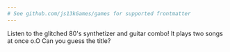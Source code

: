 ```yaml
---
# See github.com/js13kGames/games for supported frontmatter
---
```

Listen to the glitched 80's synthetizer and guitar combo! It plays two songs at once o.O
Can you guess the title?